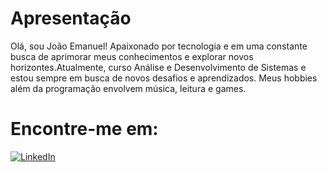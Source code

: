 
# Apresentação

Olá, sou João Emanuel! Apaixonado por tecnologia e em uma constante busca de aprimorar meus conhecimentos e explorar novos horizontes.Atualmente, curso Análise e Desenvolvimento de Sistemas e estou sempre em busca de novos desafios e aprendizados. Meus hobbies além da programação envolvem música, leitura e games.

# Encontre-me em:
[![LinkedIn](https://img.shields.io/badge/LinkedIn-000?style=for-the-badge&logo=linkedin&logoColor=0E76A8)](https://www.linkedin.com/in/jo%C3%A3o-emanuel-618373218)




